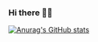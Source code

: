 ### Hi there 👋🏻


[![Anurag's GitHub stats](https://github-readme-stats.vercel.app/api?username=Raf-Castro&rank_icon=github&show_icons=true&theme=dark)](https://github.com/anuraghazra/github-readme-stats)
